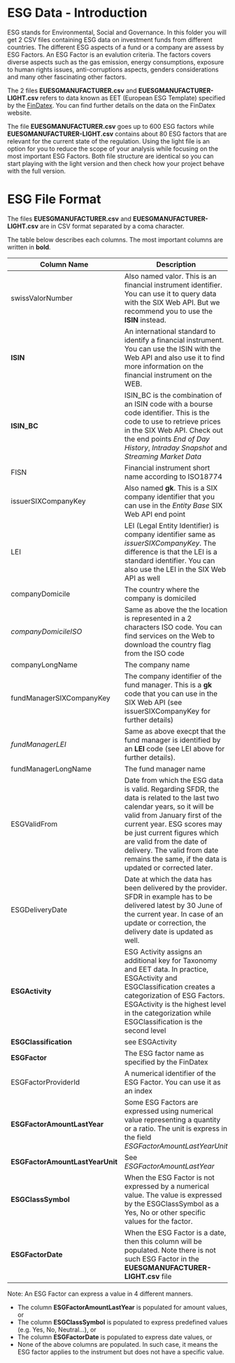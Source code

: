 # ESG Data - Introduction

ESG stands for Environmental, Social and Governance. In this folder you will get 2 CSV files containing ESG data on investment funds from different countries.
The different ESG aspects of a fund or a company are assess by ESG Factors. An ESG Factor is an evalution criteria. The factors covers diverse aspects such as the gas emission, energy consumptions, exposure to human rights issues, anti-corruptions aspects, genders considerations and many other fascinating other factors.

The 2 files **EUESGMANUFACTURER.csv** and **EUESGMANUFACTURER-LIGHT.csv** refers to data known as EET (European ESG Template) specified by the [FinDatex](https://findatex.eu/). You can find further details on the data on the FinDatex website.

The file **EUESGMANUFACTURER.csv** goes up to 600 ESG factors while **EUESGMANUFACTURER-LIGHT.csv** contains about 80 ESG factors that are relevant for the current state of the regulation. Using the light file is an option for you to reduce the scope of your analysis while focusing on the most important ESG Factors. Both file structure are identical so you can start playing with the light version and then check how your project behave with the full version.

# ESG File Format
The files **EUESGMANUFACTURER.csv** and **EUESGMANUFACTURER-LIGHT.csv** are in CSV format separated by a coma character.

The table below describes each columns. The most important columns are written in **bold**.

| Column Name | Description |
| ----------- | ----------- |
| swissValorNumber | Also named valor. This is an financial instrument identifier. You can use it to query data with the SIX Web API. But we recommend you to use the **ISIN** instead. |
| **ISIN** | An international standard to identify a financial instrument. You can use the ISIN with the Web API and also use it to find more information on the financial instrument on the WEB. |
| **ISIN_BC** | ISIN_BC is the combination of an ISIN code with a bourse code identifier. This is the code to use to retrieve prices in the SIX Web API. Check out the end points *End of Day History*, *Intraday Snapshot* and *Streaming Market Data* |
| FISN | Financial instrument short name according to ISO18774 |
| issuerSIXCompanyKey | Also named **gk**. This is a SIX company identifier that you can use in the *Entity Base* SIX Web API end point |
| LEI | LEI (Legal Entity Identifier) is company identifier same as *issuerSIXCompanyKey*. The difference is that the LEI is a standard identifier. You can also use the LEI in the SIX Web API as well |
| companyDomicile | The country where the company is domiciled |
| *companyDomicileISO* | Same as above the the location is represented in a 2 characters ISO code. You can find services on the Web to download the country flag from the ISO code |
| companyLongName | The company name |
| fundManagerSIXCompanyKey | The company identifier of the fund manager. This is a **gk** code that you can use in the SIX Web API (see issuerSIXCompanyKey for further details) |
| *fundManagerLEI* | Same as above execpt that the fund manager is identified by an **LEI** code (see LEI above for further details).
| fundManagerLongName | The fund manager name |
| ESGValidFrom | Date from which the ESG data is valid. Regarding SFDR, the data is related to the last two calendar years, so it will be valid from January first of the current year. ESG scores may be just current figures which are valid from the date of delivery. The valid from date remains the same, if the data is updated or corrected later. |
| ESGDeliveryDate | Date at which the data has been delivered by the provider. SFDR in example has to be delivered latest by 30 June of the current year. In case of an update or correction, the delivery date is updated as well. |
| **ESGActivity** | ESG Activity assigns an additional key for Taxonomy and EET data. In practice, ESGActivity and ESGClassification creates a categorization of ESG Factors. ESGActivity is the highest level in the categorization while ESGClassification is the second level |
| **ESGClassification** | see ESGActivity |
| **ESGFactor** | The ESG factor name as specified by the FinDatex |
| ESGFactorProviderId | A numerical identifier of the ESG Factor. You can use it as an index |
| **ESGFactorAmountLastYear** | Some ESG Factors are expressed using numerical value representing a quantity or a ratio. The unit is express in the field *ESGFactorAmountLastYearUnit* |
| **ESGFactorAmountLastYearUnit** | See *ESGFactorAmountLastYear* |
| **ESGClassSymbol** | When the ESG Factor is not expressed by a numerical value. The value is expressed by the ESGClassSymbol as a Yes, No or other specific values for the factor. |
| **ESGFactorDate** | When the ESG Factor is a date, then this column will be populated. Note there is not such ESG Factor in the **EUESGMANUFACTURER-LIGHT.csv** file |

Note: An ESG Factor can express a value in 4 different manners.
- The column **ESGFactorAmountLastYear** is populated for amount values, or
- The column **ESGClassSymbol** is populated to express predefined values (e.g. Yes, No, Neutral...), or
- The column **ESGFactorDate** is populated to express date values, or
- None of the above columns are populated. In such case, it means the ESG factor applies to the instrument but does not have a specific value.
